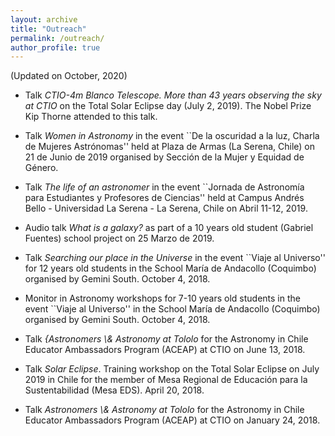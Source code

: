 ```yaml
---
layout: archive
title: "Outreach"
permalink: /outreach/
author_profile: true
---
```


(Updated on October, 2020)

<ul>
  <li> <p> Talk <em>CTIO-4m Blanco Telescope. More than 43 years observing the sky at CTIO</em> on the Total Solar Eclipse day (July 2, 2019). The Nobel Prize Kip Thorne attended to this talk. </p> </li>

  <li> <p> Talk <em>Women in Astronomy</em> in the event ``De la oscuridad a la luz, Charla de Mujeres Astrónomas'' held at Plaza de Armas (La Serena, Chile) on 21 de Junio de 2019 organised by Sección de la Mujer y Equidad de Género. </p> </li>

  <li> <p> Talk <em>The life of an astronomer</em> in the event ``Jornada de Astronomía para Estudiantes y Profesores de Ciencias'' held at Campus Andrés Bello - Universidad La Serena - La Serena, Chile on Abril 11-12, 2019. </p> </li>

  <li> <p> Audio talk <em>What is a galaxy?</em> as part of a 10 years old student (Gabriel Fuentes) school project on 25 Marzo de 2019. </p> </li>

  <li> <p> Talk <em>Searching our place in the Universe</em> in the event ``Viaje al Universo'' for 12 years old students in the School María de Andacollo (Coquimbo) organised by Gemini South. October 4, 2018. </p> </li>

  <li> <p> Monitor in Astronomy workshops for 7-10 years old students in the event ``Viaje al Universo''  in the School María de Andacollo (Coquimbo) organised by Gemini South. October 4, 2018. </p> </li>

  <li> <p> Talk <em>{Astronomers \& Astronomy at Tololo</em> for the Astronomy in Chile Educator Ambassadors Program (ACEAP) at CTIO on June 13, 2018. </p> </li>

  <li> <p> Talk <em>Solar Eclipse</em>. Training workshop on the Total Solar Eclipse on July 2019 in Chile for the member of Mesa Regional de Educación para la Sustentabilidad (Mesa EDS). April 20, 2018. </p> </li>

  <li> <p> Talk <em>Astronomers \& Astronomy at Tololo</em> for the Astronomy in Chile Educator Ambassadors Program (ACEAP) at CTIO on January 24, 2018. </p> </li>
</ul>
